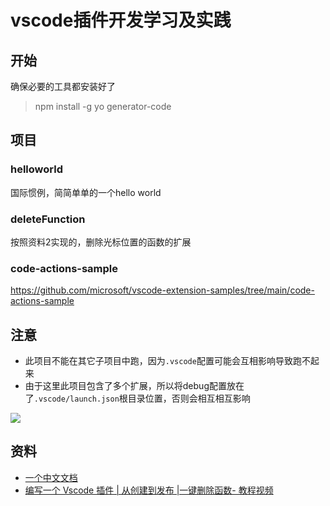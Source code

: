 # vscode插件开发学习及实践

## 开始

确保必要的工具都安装好了

> npm install -g yo generator-code

## 项目

### helloworld

国际惯例，简简单单的一个hello world

### deleteFunction

按照资料2实现的，删除光标位置的函数的扩展

### code-actions-sample

<https://github.com/microsoft/vscode-extension-samples/tree/main/code-actions-sample>

## 注意

- 此项目不能在其它子项目中跑，因为`.vscode`配置可能会互相影响导致跑不起来
- 由于这里此项目包含了多个扩展，所以将debug配置放在了`.vscode/launch.json`根目录位置，否则会相互相互影响

![](https://p.ipic.vip/zwt1od.png)

## 资料

- [一个中文文档](https://liiked.github.io/VS-Code-Extension-Doc-ZH/#/)
- [编写一个 Vscode 插件 | 从创建到发布 |一键删除函数- 教程视频](https://www.bilibili.com/video/BV1bG4y1n78A/)
